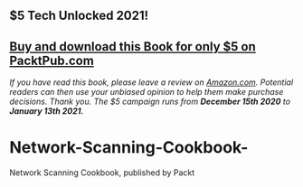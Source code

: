 ## $5 Tech Unlocked 2021!
[Buy and download this Book for only $5 on PacktPub.com](https://www.packtpub.com/product/network-scanning-cookbook/9781789346480)
-----
*If you have read this book, please leave a review on [Amazon.com](https://www.amazon.com/gp/product/1789346487).     Potential readers can then use your unbiased opinion to help them make purchase decisions. Thank you. The $5 campaign         runs from __December 15th 2020__ to __January 13th 2021.__*

# Network-Scanning-Cookbook-
Network Scanning Cookbook, published by Packt
